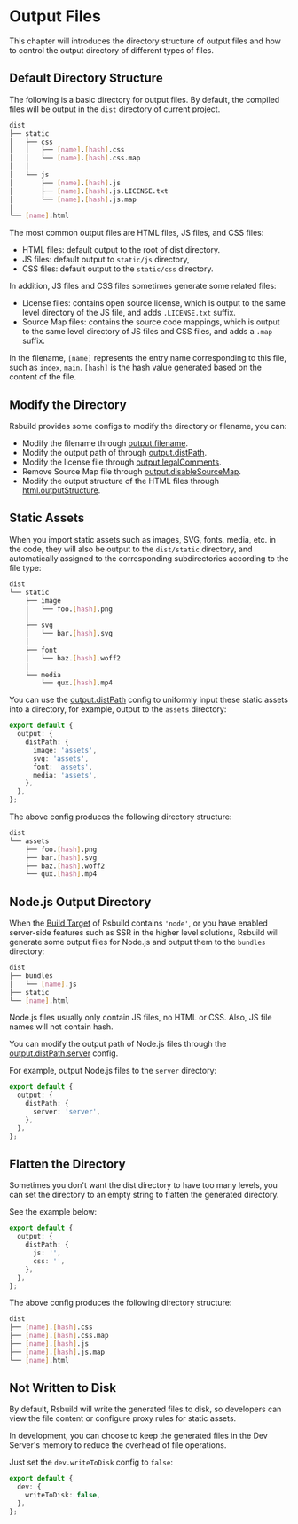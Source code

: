# Output Files

This chapter will introduces the directory structure of output files and how to control the output directory of different types of files.

## Default Directory Structure

The following is a basic directory for output files. By default, the compiled files will be output in the `dist` directory of current project.

```bash
dist
├── static
│   ├── css
│   │   ├── [name].[hash].css
│   │   └── [name].[hash].css.map
│   │
│   └── js
│       ├── [name].[hash].js
│       ├── [name].[hash].js.LICENSE.txt
│       └── [name].[hash].js.map
│
└── [name].html
```

The most common output files are HTML files, JS files, and CSS files:

- HTML files: default output to the root of dist directory.
- JS files: default output to `static/js` directory,
- CSS files: default output to the `static/css` directory.

In addition, JS files and CSS files sometimes generate some related files:

- License files: contains open source license, which is output to the same level directory of the JS file, and adds `.LICENSE.txt` suffix.
- Source Map files: contains the source code mappings, which is output to the same level directory of JS files and CSS files, and adds a `.map` suffix.

In the filename, `[name]` represents the entry name corresponding to this file, such as `index`, `main`. `[hash]` is the hash value generated based on the content of the file.

## Modify the Directory

Rsbuild provides some configs to modify the directory or filename, you can:

- Modify the filename through [output.filename](/config/output/filename).
- Modify the output path of through [output.distPath](/config/output/dist-path).
- Modify the license file through [output.legalComments](/config/output/legal-comments).
- Remove Source Map file through [output.disableSourceMap](/config/output/disable-source-map).
- Modify the output structure of the HTML files through [html.outputStructure](/config/html/output-structure).

## Static Assets

When you import static assets such as images, SVG, fonts, media, etc. in the code, they will also be output to the `dist/static` directory, and automatically assigned to the corresponding subdirectories according to the file type:

```bash
dist
└── static
    ├── image
    │   └── foo.[hash].png
    │
    ├── svg
    │   └── bar.[hash].svg
    │
    ├── font
    │   └── baz.[hash].woff2
    │
    └── media
        └── qux.[hash].mp4
```

You can use the [output.distPath](/config/output/dist-path) config to uniformly input these static assets into a directory, for example, output to the `assets` directory:

```ts
export default {
  output: {
    distPath: {
      image: 'assets',
      svg: 'assets',
      font: 'assets',
      media: 'assets',
    },
  },
};
```

The above config produces the following directory structure:

```bash
dist
└── assets
    ├── foo.[hash].png
    ├── bar.[hash].svg
    ├── baz.[hash].woff2
    └── qux.[hash].mp4
```

## Node.js Output Directory

When the [Build Target](/api/start/build-target) of Rsbuild contains `'node'`, or you have enabled server-side features such as SSR in the higher level solutions, Rsbuild will generate some output files for Node.js and output them to the `bundles` directory:

```bash
dist
├── bundles
│   └── [name].js
├── static
└── [name].html
```

Node.js files usually only contain JS files, no HTML or CSS. Also, JS file names will not contain hash.

You can modify the output path of Node.js files through the [output.distPath.server](/config/output/dist-path) config.

For example, output Node.js files to the `server` directory:

```ts
export default {
  output: {
    distPath: {
      server: 'server',
    },
  },
};
```

## Flatten the Directory

Sometimes you don't want the dist directory to have too many levels, you can set the directory to an empty string to flatten the generated directory.

See the example below:

```ts
export default {
  output: {
    distPath: {
      js: '',
      css: '',
    },
  },
};
```

The above config produces the following directory structure:

```bash
dist
├── [name].[hash].css
├── [name].[hash].css.map
├── [name].[hash].js
├── [name].[hash].js.map
└── [name].html
```

## Not Written to Disk

By default, Rsbuild will write the generated files to disk, so developers can view the file content or configure proxy rules for static assets.

In development, you can choose to keep the generated files in the Dev Server's memory to reduce the overhead of file operations.

Just set the `dev.writeToDisk` config to `false`:

```ts
export default {
  dev: {
    writeToDisk: false,
  },
};
```
